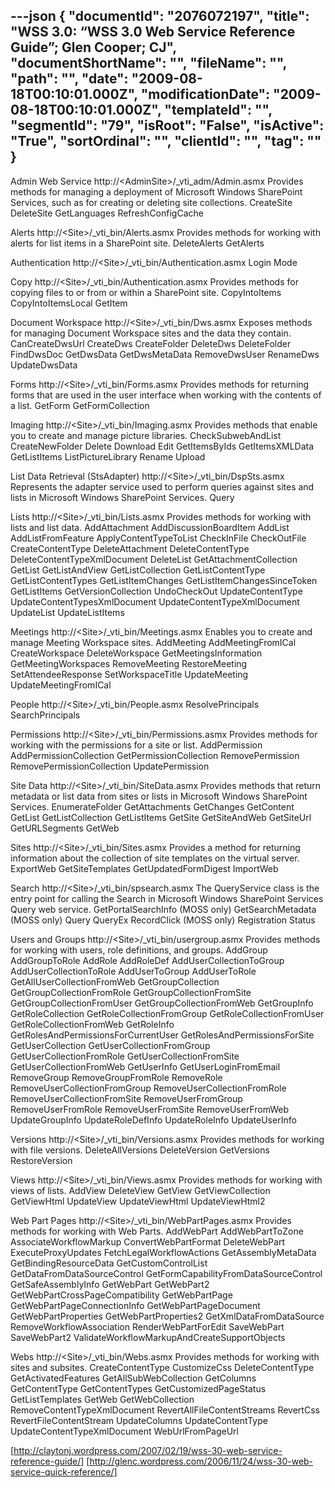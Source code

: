---json
{
  "documentId": "2076072197",
  "title": "WSS 3.0: “WSS 3.0 Web Service Reference Guide”; Glen Cooper; CJ",
  "documentShortName": "",
  "fileName": "",
  "path": "",
  "date": "2009-08-18T00:10:01.000Z",
  "modificationDate": "2009-08-18T00:10:01.000Z",
  "templateId": "",
  "segmentId": "79",
  "isRoot": "False",
  "isActive": "True",
  "sortOrdinal": "",
  "clientId": "",
  "tag": ""
}
---

Admin Web Service
http://&lt;AdminSite&gt;/_vti_adm/Admin.asmx
Provides methods for managing a deployment of Microsoft Windows SharePoint Services, such as for creating or deleting site collections.
CreateSite
DeleteSite
GetLanguages
RefreshConfigCache

Alerts
http://&lt;Site&gt;/_vti_bin/Alerts.asmx
Provides methods for working with alerts for list items in a SharePoint site.
DeleteAlerts
GetAlerts

Authentication
http://&lt;Site&gt;/_vti_bin/Authentication.asmx
Login
Mode

Copy
http://&lt;Site&gt;/_vti_bin/Authentication.asmx
Provides methods for copying files to or from or within a SharePoint site.
CopyIntoItems
CopyIntoItemsLocal
GetItem

Document Workspace
http://&lt;Site&gt;/_vti_bin/Dws.asmx
Exposes methods for managing Document Workspace sites and the data they contain.
CanCreateDwsUrl
CreateDws
CreateFolder
DeleteDws
DeleteFolder
FindDwsDoc
GetDwsData
GetDwsMetaData
RemoveDwsUser
RenameDws
UpdateDwsData

Forms
http://&lt;Site&gt;/_vti_bin/Forms.asmx
Provides methods for returning forms that are used in the user interface when working with the contents of a list.
GetForm
GetFormCollection

Imaging
http://&lt;Site&gt;/_vti_bin/Imaging.asmx
Provides methods that enable you to create and manage picture libraries.
CheckSubwebAndList
CreateNewFolder
Delete
Download
Edit
GetItemsByIds
GetItemsXMLData
GetListItems
ListPictureLibrary
Rename
Upload

List Data Retrieval (StsAdapter)
http://&lt;Site&gt;/_vti_bin/DspSts.asmx
Represents the adapter service used to perform queries against sites and lists in Microsoft Windows SharePoint Services.
Query

Lists
http://&lt;Site&gt;/_vti_bin/Lists.asmx
Provides methods for working with lists and list data.
AddAttachment
AddDiscussionBoardItem
AddList
AddListFromFeature
ApplyContentTypeToList
CheckInFile
CheckOutFile
CreateContentType
DeleteAttachment
DeleteContentType
DeleteContentTypeXmlDocument
DeleteList
GetAttachmentCollection
GetList
GetListAndView
GetListCollection
GetListContentType
GetListContentTypes
GetListItemChanges
GetListItemChangesSinceToken
GetListItems
GetVersionCollection
UndoCheckOut
UpdateContentType
UpdateContentTypesXmlDocument
UpdateContentTypeXmlDocument
UpdateList
UpdateListItems

Meetings
http://&lt;Site&gt;/_vti_bin/Meetings.asmx
Enables you to create and manage Meeting Workspace sites.
AddMeeting
AddMeetingFromICal
CreateWorkspace
DeleteWorkspace
GetMeetingsInformation
GetMeetingWorkspaces
RemoveMeeting
RestoreMeeting
SetAttendeeResponse
SetWorkspaceTitle
UpdateMeeting
UpdateMeetingFromICal

People
http://&lt;Site&gt;/_vti_bin/People.asmx
ResolvePrincipals
SearchPrincipals

Permissions
http://&lt;Site&gt;/_vti_bin/Permissions.asmx
Provides methods for working with the permissions for a site or list.
AddPermission
AddPermissionCollection
GetPermissionCollection
RemovePermission
RemovePermissionCollection
UpdatePermission

Site Data
http://&lt;Site&gt;/_vti_bin/SiteData.asmx
Provides methods that return metadata or list data from sites or lists in Microsoft Windows SharePoint Services.
EnumerateFolder
GetAttachments
GetChanges
GetContent
GetList
GetListCollection
GetListItems
GetSite
GetSiteAndWeb
GetSiteUrl
GetURLSegments
GetWeb

Sites
http://&lt;Site&gt;/_vti_bin/Sites.asmx
Provides a method for returning information about the collection of site templates on the virtual server.
ExportWeb
GetSiteTemplates
GetUpdatedFormDigest
ImportWeb

Search
http://&lt;Site&gt;/_vti_bin/spsearch.asmx
The QueryService class is the entry point for calling the Search in Microsoft Windows SharePoint Services Query web service.
GetPortalSearchInfo (MOSS only)
GetSearchMetadata (MOSS only)
Query
QueryEx
RecordClick (MOSS only)
Registration
Status

Users and Groups
http://&lt;Site&gt;/_vti_bin/usergroup.asmx
Provides methods for working with users, role definitions, and groups.
AddGroup
AddGroupToRole
AddRole
AddRoleDef
AddUserCollectionToGroup
AddUserCollectionToRole
AddUserToGroup
AddUserToRole
GetAllUserCollectionFromWeb
GetGroupCollection
GetGroupCollectionFromRole
GetGroupCollectionFromSite
GetGroupCollectionFromUser
GetGroupCollectionFromWeb
GetGroupInfo
GetRoleCollection
GetRoleCollectionFromGroup
GetRoleCollectionFromUser
GetRoleCollectionFromWeb
GetRoleInfo
GetRolesAndPermissionsForCurrentUser
GetRolesAndPermissionsForSite
GetUserCollection
GetUserCollectionFromGroup
GetUserCollectionFromRole
GetUserCollectionFromSite
GetUserCollectionFromWeb
GetUserInfo
GetUserLoginFromEmail
RemoveGroup
RemoveGroupFromRole
RemoveRole
RemoveUserCollectionFromGroup
RemoveUserCollectionFromRole
RemoveUserCollectionFromSite
RemoveUserFromGroup
RemoveUserFromRole
RemoveUserFromSite
RemoveUserFromWeb
UpdateGroupInfo
UpdateRoleDefInfo
UpdateRoleInfo
UpdateUserInfo

Versions
http://&lt;Site&gt;/_vti_bin/Versions.asmx
Provides methods for working with file versions.
DeleteAllVersions
DeleteVersion
GetVersions
RestoreVersion

Views
http://&lt;Site&gt;/_vti_bin/Views.asmx
Provides methods for working with views of lists.
AddView
DeleteView
GetView
GetViewCollection
GetViewHtml
UpdateView
UpdateViewHtml
UpdateViewHtml2

Web Part Pages
http://&lt;Site&gt;/_vti_bin/WebPartPages.asmx
Provides methods for working with Web Parts.
AddWebPart
AddWebPartToZone
AssociateWorkflowMarkup
ConvertWebPartFormat
DeleteWebPart
ExecuteProxyUpdates
FetchLegalWorkflowActions
GetAssemblyMetaData
GetBindingResourceData
GetCustomControlList
GetDataFromDataSourceControl
GetFormCapabilityFromDataSourceControl
GetSafeAssemblyInfo
GetWebPart
GetWebPart2
GetWebPartCrossPageCompatibility
GetWebPartPage
GetWebPartPageConnectionInfo
GetWebPartPageDocument
GetWebPartProperties
GetWebPartProperties2
GetXmlDataFromDataSource
RemoveWorkflowAssociation
RenderWebPartForEdit
SaveWebPart
SaveWebPart2
ValidateWorkflowMarkupAndCreateSupportObjects

Webs
http://&lt;Site&gt;/_vti_bin/Webs.asmx
Provides methods for working with sites and subsites.
CreateContentType
CustomizeCss
DeleteContentType
GetActivatedFeatures
GetAllSubWebCollection
GetColumns
GetContentType
GetContentTypes
GetCustomizedPageStatus
GetListTemplates
GetWeb
GetWebCollection
RemoveContentTypeXmlDocument
RevertAllFileContentStreams
RevertCss
RevertFileContentStream
UpdateColumns
UpdateContentType
UpdateContentTypeXmlDocument
WebUrlFromPageUrl

[http://claytonj.wordpress.com/2007/02/19/wss-30-web-service-reference-guide/]
[http://glenc.wordpress.com/2006/11/24/wss-30-web-service-quick-reference/]
